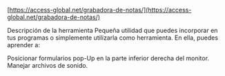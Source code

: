 [https://access-global.net/grabadora-de-notas/](https://access-global.net/grabadora-de-notas/)

Descripción de la herramienta
Pequeña utilidad que puedes incorporar en tus programas o simplemente utilizarla como herramienta. En ella, puedes aprender a:

Posicionar formularios pop-Up en la parte inferior derecha del monitor.
Manejar archivos de sonido.
